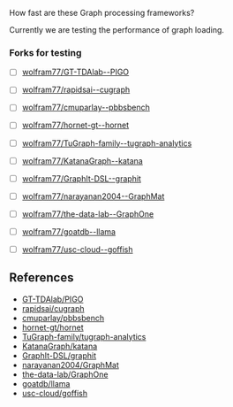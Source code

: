 How fast are these Graph processing frameworks?

Currently we are testing the performance of graph loading.



### Forks for testing

- [ ] [wolfram77/GT-TDAlab--PIGO](https://github.com/wolfram77/GT-TDAlab--PIGO)
- [ ] [wolfram77/rapidsai--cugraph](https://github.com/wolfram77/rapidsai--cugraph)
- [ ] [wolfram77/cmuparlay--pbbsbench](https://github.com/wolfram77/cmuparlay--pbbsbench)
- [ ] [wolfram77/hornet-gt--hornet](https://github.com/wolfram77/hornet-gt--hornet)
- [ ] [wolfram77/TuGraph-family--tugraph-analytics](https://github.com/wolfram77/TuGraph-family--tugraph-analytics)
- [ ] [wolfram77/KatanaGraph--katana](https://github.com/wolfram77/KatanaGraph--katana)
- [ ] [wolfram77/GraphIt-DSL--graphit](https://github.com/wolfram77/GraphIt-DSL--graphit)
- [ ] [wolfram77/narayanan2004--GraphMat](https://github.com/wolfram77/narayanan2004--GraphMat)
- [ ] [wolfram77/the-data-lab--GraphOne](https://github.com/wolfram77/the-data-lab--GraphOne)
- [ ] [wolfram77/goatdb--llama](https://github.com/wolfram77/goatdb--llama)
- [ ] [wolfram77/usc-cloud--goffish](https://github.com/wolfram77/usc-cloud--goffish)


## References

- [GT-TDAlab/PIGO](https://github.com/GT-TDAlab/PIGO)
- [rapidsai/cugraph](https://github.com/rapidsai/cugraph)
- [cmuparlay/pbbsbench](https://github.com/cmuparlay/pbbsbench)
- [hornet-gt/hornet](https://github.com/hornet-gt/hornet)
- [TuGraph-family/tugraph-analytics](https://github.com/TuGraph-family/tugraph-analytics)
- [KatanaGraph/katana](https://github.com/KatanaGraph/katana)
- [GraphIt-DSL/graphit](https://github.com/GraphIt-DSL/graphit)
- [narayanan2004/GraphMat](https://github.com/narayanan2004/GraphMat)
- [the-data-lab/GraphOne](https://github.com/the-data-lab/GraphOne)
- [goatdb/llama](https://github.com/goatdb/llama)
- [usc-cloud/goffish](https://github.com/usc-cloud/goffish)
